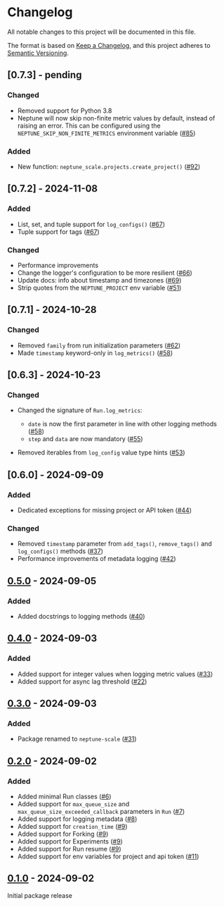 # Changelog

All notable changes to this project will be documented in this file.

The format is based on [Keep a Changelog](https://keepachangelog.com/en/1.1.0/),
and this project adheres to [Semantic Versioning](https://semver.org/spec/v2.0.0.html).

## [0.7.3] - pending

### Changed
- Removed support for Python 3.8
- Neptune will now skip non-finite metric values by default, instead of raising an error. This can be configured using
  the `NEPTUNE_SKIP_NON_FINITE_METRICS` environment variable ([#85](https://github.com/neptune-ai/neptune-client-scale/pull/85))

### Added
- New function: `neptune_scale.projects.create_project()` ([#92](https://github.com/neptune-ai/neptune-client-scale/pull/92))

## [0.7.2] - 2024-11-08

### Added

- List, set, and tuple support for `log_configs()` ([#67](https://github.com/neptune-ai/neptune-client-scale/pull/67))
- Tuple support for tags ([#67](https://github.com/neptune-ai/neptune-client-scale/pull/67))

### Changed

- Performance improvements
- Change the logger's configuration to be more resilient ([#66](https://github.com/neptune-ai/neptune-client-scale/pull/66))
- Update docs: info about timestamp and timezones ([#69](https://github.com/neptune-ai/neptune-client-scale/pull/69))
- Strip quotes from the `NEPTUNE_PROJECT` env variable ([#51](https://github.com/neptune-ai/neptune-client-scale/pull/51))


## [0.7.1] - 2024-10-28

### Changed
- Removed `family` from run initialization parameters ([#62](https://github.com/neptune-ai/neptune-client-scale/pull/62))
- Made `timestamp` keyword-only in `log_metrics()` ([#58](https://github.com/neptune-ai/neptune-client-scale/pull/58))

## [0.6.3] - 2024-10-23

### Changed

- Changed the signature of `Run.log_metrics`:
    - `date` is now the first parameter in line with other logging methods ([#58](https://github.com/neptune-ai/neptune-client-scale/pull/58))
    - `step` and `data` are now mandatory ([#55](https://github.com/neptune-ai/neptune-client-scale/pull/55))

- Removed iterables from `log_config` value type hints ([#53](https://github.com/neptune-ai/neptune-client-scale/pull/53))

## [0.6.0] - 2024-09-09

### Added

- Dedicated exceptions for missing project or API token ([#44](https://github.com/neptune-ai/neptune-client-scale/pull/44))

### Changed

- Removed `timestamp` parameter from `add_tags()`, `remove_tags()` and `log_configs()` methods ([#37](https://github.com/neptune-ai/neptune-client-scale/pull/37))
- Performance improvements of metadata logging ([#42](https://github.com/neptune-ai/neptune-client-scale/pull/42))

## [0.5.0] - 2024-09-05

### Added

- Added docstrings to logging methods ([#40](https://github.com/neptune-ai/neptune-client-scale/pull/40))

## [0.4.0] - 2024-09-03

### Added

- Added support for integer values when logging metric values ([#33](https://github.com/neptune-ai/neptune-client-scale/pull/33))
- Added support for async lag threshold ([#22](https://github.com/neptune-ai/neptune-client-scale/pull/22))

## [0.3.0] - 2024-09-03

### Added

- Package renamed to `neptune-scale` ([#31](https://github.com/neptune-ai/neptune-client-scale/pull/31))

## [0.2.0] - 2024-09-02

### Added

- Added minimal Run classes ([#6](https://github.com/neptune-ai/neptune-client-scale/pull/6))
- Added support for `max_queue_size` and `max_queue_size_exceeded_callback` parameters in `Run` ([#7](https://github.com/neptune-ai/neptune-client-scale/pull/7))
- Added support for logging metadata ([#8](https://github.com/neptune-ai/neptune-client-scale/pull/8))
- Added support for `creation_time` ([#9](https://github.com/neptune-ai/neptune-client-scale/pull/9))
- Added support for Forking ([#9](https://github.com/neptune-ai/neptune-client-scale/pull/9))
- Added support for Experiments ([#9](https://github.com/neptune-ai/neptune-client-scale/pull/9))
- Added support for Run resume ([#9](https://github.com/neptune-ai/neptune-client-scale/pull/9))
- Added support for env variables for project and api token ([#11](https://github.com/neptune-ai/neptune-client-scale/pull/11))

## [0.1.0] - 2024-09-02

Initial package release

[unreleased]: https://github.com/neptune-ai/neptune-api/compare/0.5.0...HEAD

[0.5.0]: https://github.com/neptune-ai/neptune-api/compare/0.4.0...0.5.0

[0.4.0]: https://github.com/neptune-ai/neptune-api/compare/0.3.0...0.4.0

[0.3.0]: https://github.com/neptune-ai/neptune-api/compare/0.2.0...0.3.0

[0.2.0]: https://github.com/neptune-ai/neptune-api/compare/0.1.0...0.2.0

[0.1.0]: https://github.com/neptune-ai/neptune-api/commits/0.1.0
